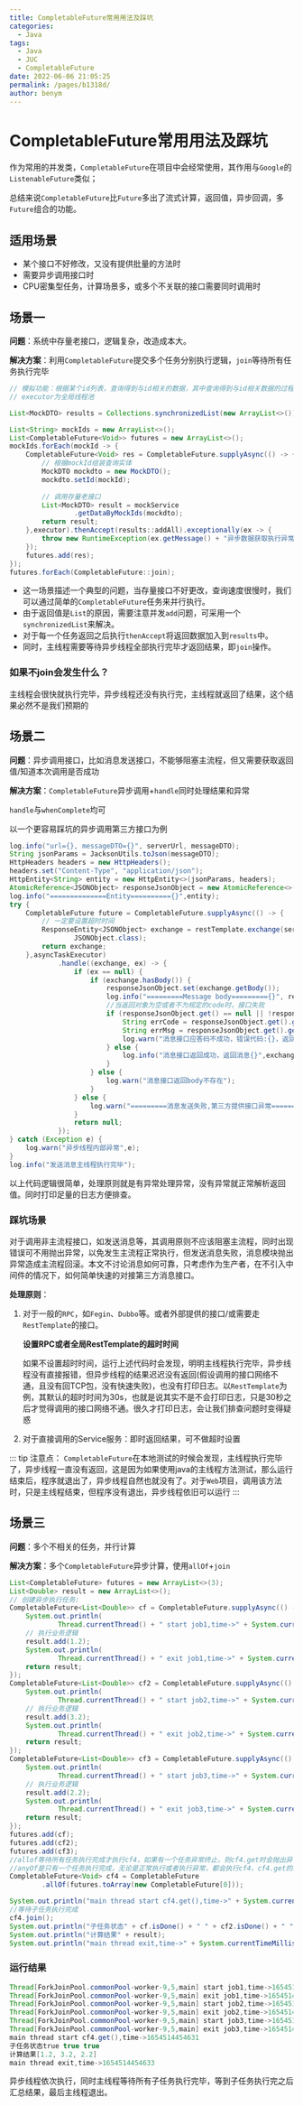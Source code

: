 ```yaml
---
title: CompletableFuture常用用法及踩坑
categories: 
  - Java
tags: 
  - Java
  - JUC
  - CompletableFuture
date: 2022-06-06 21:05:25
permalink: /pages/b1318d/
author: benym
---
```


# CompletableFuture常用用法及踩坑

作为常用的并发类，`CompletableFuture`在项目中会经常使用，其作用与`Google`的`ListenableFuture`类似；

总结来说`CompletableFuture`比`Future`多出了流式计算，返回值，异步回调，多`Future`组合的功能。

## 适用场景

- 某个接口不好修改，又没有提供批量的方法时
- 需要异步调用接口时
- CPU密集型任务，计算场景多，或多个不关联的接口需要同时调用时

## 场景一

**问题**：系统中存量老接口，逻辑复杂，改造成本大。

**解决方案**：利用`CompletableFuture`提交多个任务分别执行逻辑，`join`等待所有任务执行完毕

```java
// 模拟功能：根据某个id列表，查询得到与id相关的数据，其中查询得到与id相关数据的过程非常复杂且耗时
// executor为全局线程池

List<MockDTO> results = Collections.synchronizedList(new ArrayList<>());

List<String> mockIds = new ArrayList<>();
List<CompletableFuture<Void>> futures = new ArrayList<>();
mockIds.forEach(mockId -> {
    CompletableFuture<Void> res = CompletableFuture.supplyAsync(() -> {
        // 根据mockId组装查询实体
      	MockDTO mockdto = new MockDTO();
        mockdto.setId(mockId);
        
        // 调用存量老接口
        List<MockDTO> result = mockService
                .getDataByMockIds(mockdto);
        return result;
    },executor).thenAccept(results::addAll).exceptionally(ex -> {
        throw new RuntimeException(ex.getMessage() + "异步数据获取执行异常");
    });
    futures.add(res);
});
futures.forEach(CompletableFuture::join);
```

- 这一场景描述一个典型的问题，当存量接口不好更改，查询速度很慢时，我们可以通过简单的`CompletableFuture`任务来并行执行。
- 由于返回值是`List`的原因，需要注意并发`add`问题，可采用一个`synchronizedList`来解决。
- 对于每一个任务返回之后执行`thenAccept`将返回数据加入到`results`中。
- 同时，主线程需要等待异步线程全部执行完毕才返回结果，即`join`操作。

### 如果不join会发生什么？

主线程会很快就执行完毕，异步线程还没有执行完，主线程就返回了结果，这个结果必然不是我们预期的

## 场景二

**问题**：异步调用接口，比如消息发送接口，不能够阻塞主流程，但又需要获取返回值/知道本次调用是否成功

**解决方案**：`CompletableFuture`异步调用+`handle`同时处理结果和异常

`handle`与`whenComplete`均可

以一个更容易踩坑的异步调用第三方接口为例

```java
log.info("url={}, messageDTO={}", serverUrl, messageDTO);
String jsonParams = JacksonUtils.toJson(messageDTO);
HttpHeaders headers = new HttpHeaders();
headers.set("Content-Type", "application/json");
HttpEntity<String> entity = new HttpEntity<>(jsonParams, headers);
AtomicReference<JSONObject> responseJsonObject = new AtomicReference<>();
log.info("==============Entity=========={}",entity);
try {
    CompletableFuture future = CompletableFuture.supplyAsync(() -> {
        // 一定要设置超时时间
        ResponseEntity<JSONObject> exchange = restTemplate.exchange(serverUrl, HttpMethod.POST, entity,
                JSONObject.class);
        return exchange;
    },asyncTaskExecutor)
            .handle((exchange, ex) -> {
                if (ex == null) {
                    if (exchange.hasBody()) {
                        responseJsonObject.set(exchange.getBody());
                        log.info("=========Message body========={}", responseJsonObject);
                        //当返回对象为空或者不为规定的code时，接口失败
                        if (responseJsonObject.get() == null || !responseJsonObject.get().getString("code").equals("200")) {
                            String errCode = responseJsonObject.get().getString("code");
                            String errMsg = responseJsonObject.get().getString("message");
                            log.warn("消息接口应答码不成功，错误代码:{}，返回消息{}",errCode,errMsg);
                        } else {
                            log.info("消息接口返回成功，返回消息{}",exchange.getBody());
                        }
                    } else {
                        log.warn("消息接口返回body不存在");
                    }
                } else {
                    log.warn("=========消息发送失败,第三方提供接口异常========={}",ex.getMessage());
                }
                return null;
            });
} catch (Exception e) {
    log.warn("异步线程内部异常",e);
}
log.info("发送消息主线程执行完毕");
```

以上代码逻辑很简单，处理原则就是有异常处理异常，没有异常就正常解析返回值。同时打印足量的日志方便排查。

### 踩坑场景

对于调用非主流程接口，如发送消息等，其调用原则不应该阻塞主流程，同时出现错误可不用抛出异常，以免发生主流程正常执行，但发送消息失败，消息模块抛出异常造成主流程回滚。本文不讨论消息如何可靠，只考虑作为生产者，在不引入中间件的情况下，如何简单快速的对接第三方消息接口。

**处理原则**：

1. 对于一般的`RPC`，如`Fegin`、`Dubbo`等。或者外部提供的接口/或需要走`RestTemplate`的接口。

   **设置RPC或者全局RestTemplate的超时时间**

   如果不设置超时时间，运行上述代码时会发现，明明主线程执行完毕，异步线程没有直接报错，但异步线程的结果迟迟没有返回(假设调用的接口网络不通，且没有回TCP包，没有快速失败)，也没有打印日志。以`RestTemplate`为例，其默认的超时时间为30s，也就是说其实不是不会打印日志，只是30秒之后才觉得调用的接口网络不通。很久才打印日志，会让我们排查问题时变得疑惑

2. 对于直接调用的Service服务：即时返回结果，可不做超时设置

::: tip
注意点：
`CompletableFuture`在本地测试的时候会发现，主线程执行完毕了，异步线程一直没有返回，这是因为如果使用java的主线程方法测试，那么运行结束后，程序就退出了，异步线程自然也就没有了。对于`Web`项目，调用该方法时，只是主线程结束，但程序没有退出，异步线程依旧可以运行
:::

## 场景三

**问题**：多个不相关的任务，并行计算

**解决方案**：多个`CompletableFuture`异步计算，使用`allOf`+`join`

```java
List<CompletableFuture> futures = new ArrayList<>(3);
List<Double> result = new ArrayList<>();
// 创建异步执行任务:
CompletableFuture<List<Double>> cf = CompletableFuture.supplyAsync(() -> {
    System.out.println(
            Thread.currentThread() + " start job1,time->" + System.currentTimeMillis());
    // 执行业务逻辑
    result.add(1.2);
    System.out.println(
            Thread.currentThread() + " exit job1,time->" + System.currentTimeMillis());
    return result;
});
CompletableFuture<List<Double>> cf2 = CompletableFuture.supplyAsync(() -> {
    System.out.println(
            Thread.currentThread() + " start job2,time->" + System.currentTimeMillis());
    // 执行业务逻辑
    result.add(3.2);
    System.out.println(
            Thread.currentThread() + " exit job2,time->" + System.currentTimeMillis());
    return result;
});
CompletableFuture<List<Double>> cf3 = CompletableFuture.supplyAsync(() -> {
    System.out.println(
            Thread.currentThread() + " start job3,time->" + System.currentTimeMillis());
    // 执行业务逻辑
    result.add(2.2);
    System.out.println(
            Thread.currentThread() + " exit job3,time->" + System.currentTimeMillis());
    return result;
});
futures.add(cf);
futures.add(cf2);
futures.add(cf3);
//allof等待所有任务执行完成才执行cf4，如果有一个任务异常终止，则cf4.get时会抛出异常，都是正常执行，cf4.get返回null
//anyOf是只有一个任务执行完成，无论是正常执行或者执行异常，都会执行cf4，cf4.get的结果就是已执行完成的任务的执行结果
CompletableFuture<Void> cf4 = CompletableFuture
        .allOf(futures.toArray(new CompletableFuture[0]));

System.out.println("main thread start cf4.get(),time->" + System.currentTimeMillis());
//等待子任务执行完成
cf4.join();
System.out.println("子任务状态" + cf.isDone() + " " + cf2.isDone() + " " + cf3.isDone());
System.out.println("计算结果" + result);
System.out.println("main thread exit,time->" + System.currentTimeMillis());
```

### 运行结果

```java
Thread[ForkJoinPool.commonPool-worker-9,5,main] start job1,time->1654514454630
Thread[ForkJoinPool.commonPool-worker-9,5,main] exit job1,time->1654514454630
Thread[ForkJoinPool.commonPool-worker-9,5,main] start job2,time->1654514454631
Thread[ForkJoinPool.commonPool-worker-9,5,main] exit job2,time->1654514454631
Thread[ForkJoinPool.commonPool-worker-9,5,main] start job3,time->1654514454631
Thread[ForkJoinPool.commonPool-worker-9,5,main] exit job3,time->1654514454631
main thread start cf4.get(),time->1654514454631
子任务状态true true true
计算结果[1.2, 3.2, 2.2]
main thread exit,time->1654514454633
```

异步线程依次执行，同时主线程等待所有子任务执行完毕，等到子任务执行完之后汇总结果，最后主线程退出。
